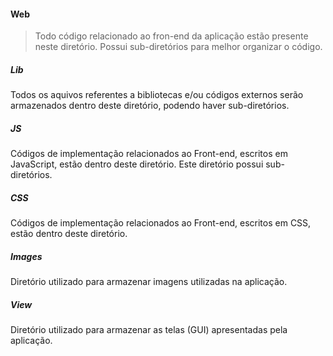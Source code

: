 #### <i class="icon-folder-open"></i> Web
> Todo código relacionado ao fron-end da aplicação estão presente neste diretório. Possui sub-diretórios para melhor organizar o código.

##### <i class="icon-folder-open"></i> Lib
Todos os aquivos referentes a bibliotecas e/ou códigos externos serão armazenados dentro deste diretório, podendo haver sub-diretórios.

##### <i class="icon-folder-open"></i> JS
Códigos de implementação relacionados ao Front-end, escritos em JavaScript, estão dentro deste diretório. Este diretório possui sub-diretórios.

##### <i class="icon-folder-open"></i> CSS
Códigos de implementação relacionados ao Front-end, escritos em CSS, estão dentro deste diretório.

##### <i class="icon-folder-open"></i> Images
Diretório utilizado para armazenar imagens utilizadas na aplicação.

##### <i class="icon-folder-open"></i> View
Diretório utilizado para armazenar as telas (GUI) apresentadas pela aplicação.